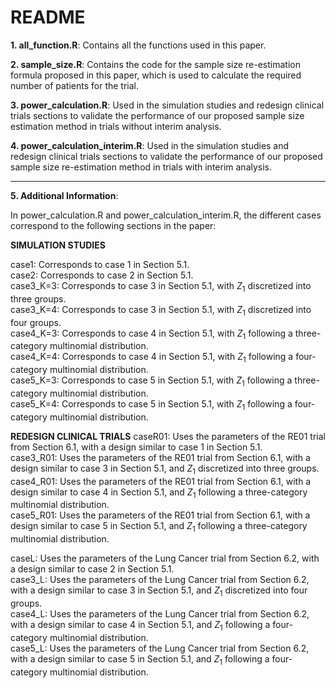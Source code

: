 # README #
**1. all_function.R**: Contains all the functions used in this paper.

**2. sample_size.R**: Contains the code for the sample size re-estimation formula proposed in this paper, which is used to calculate the required number of patients for the trial.

**3. power_calculation.R**: Used in the simulation studies and redesign clinical trials sections to validate the performance of our proposed sample size estimation method in trials without interim analysis.

**4. power_calculation_interim.R**: Used in the simulation studies and redesign clinical trials sections to validate the performance of our proposed sample size re-estimation method in trials with interim analysis.

---
**5. Additional Information**:

In power_calculation.R and power_calculation_interim.R, the different cases correspond to the following sections in the paper:

**SIMULATION STUDIES**

case1: Corresponds to case 1 in Section 5.1.<br>
case2: Corresponds to case 2 in Section 5.1.<br>
case3_K=3: Corresponds to case 3 in Section 5.1, with $Z_1$ discretized into three groups.<br>
case3_K=4: Corresponds to case 3 in Section 5.1, with $Z_1$ discretized into four groups.<br>
case4_K=3: Corresponds to case 4 in Section 5.1, with $Z_1$ following a three-category multinomial distribution.<br>
case4_K=4: Corresponds to case 4 in Section 5.1, with $Z_1$ following a four-category multinomial distribution.<br>
case5_K=3: Corresponds to case 5 in Section 5.1, with $Z_1$ following a three-category multinomial distribution.<br>
case5_K=4: Corresponds to case 5 in Section 5.1, with $Z_1$ following a four-category multinomial distribution.<br>

**REDESIGN CLINICAL TRIALS**
caseR01: Uses the parameters of the RE01 trial from Section 6.1, with a design similar to case 1 in Section 5.1.<br>
case3_R01: Uses the parameters of the RE01 trial from Section 6.1, with a design similar to case 3 in Section 5.1, and $Z_1$ discretized into three groups.<br>
case4_R01: Uses the parameters of the RE01 trial from Section 6.1, with a design similar to case 4 in Section 5.1, and $Z_1$ following a three-category multinomial distribution.<br>
case5_R01: Uses the parameters of the RE01 trial from Section 6.1, with a design similar to case 5 in Section 5.1, and $Z_1$ following a three-category multinomial distribution.<br>

caseL: Uses the parameters of the Lung Cancer trial from Section 6.2, with a design similar to case 2 in Section 5.1.<br>
case3_L: Uses the parameters of the Lung Cancer trial from Section 6.2, with a design similar to case 3 in Section 5.1, and $Z_1$ discretized into four groups.<br>
case4_L: Uses the parameters of the Lung Cancer trial from Section 6.2, with a design similar to case 4 in Section 5.1, and $Z_1$ following a four-category multinomial distribution.<br>
case5_L: Uses the parameters of the Lung Cancer trial from Section 6.2, with a design similar to case 5 in Section 5.1, and $Z_1$ following a four-category multinomial distribution.
